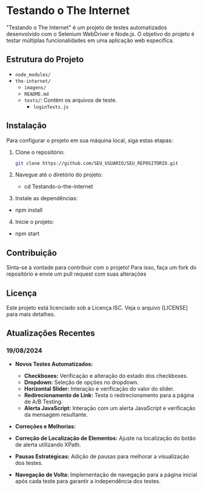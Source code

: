# Testando o The Internet

"Testando o The Internet" é um projeto de testes automatizados desenvolvido com o Selenium WebDriver e Node.js. 
O objetivo do projeto é testar múltiplas funcionalidades em uma aplicação web específica.
 
## Estrutura do Projeto

- `node_modules/`
- `the-internet/`
  - `imagens/`
  - `README.md` 
  - `tests/`: Contém os arquivos de teste.
    - `loginTests.js`

## Instalação

Para configurar o projeto em sua máquina local, siga estas etapas:

1. Clone o repositório:
   ```bash
   git clone https://github.com/SEU_USUARIO/SEU_REPOSITORIO.git

2. Navegue até o diretório do projeto:
   - cd Testando-o-the-internet

3.  Instale as dependências:
   -  npm install


4.  Inicie o projeto:
   -  npm start

## Contribuição
Sinta-se à vontade para contribuir com o projeto! Para isso, faça um fork do repositório e envie um pull request com suas alterações


##  Licença
Este projeto está licenciado sob a Licença ISC. Veja o arquivo [LICENSE] para mais detalhes.


## Atualizações Recentes

### 19/08/2024

- **Novos Testes Automatizados:**
  
  - **Checkboxes:** Verificação e alteração do estado dos checkboxes.
  - **Dropdown:** Seleção de opções no dropdown.
  - **Horizontal Slider:** Interação e verificação do valor do slider.
  - **Redirecionamento de Link:** Testa o redirecionamento para a página de A/B Testing.
  - **Alerta JavaScript:** Interação com um alerta JavaScript e verificação da mensagem resultante.

 
 - **Correções e Melhorias:**
  
  - **Correção de Localização de Elementos:** Ajuste na localização do botão de alerta utilizando XPath.
  - **Pausas Estratégicas:** Adição de pausas para melhorar a visualização dos testes.
  - **Navegação de Volta:** Implementação de navegação para a página inicial após cada teste para garantir a independência dos testes.
